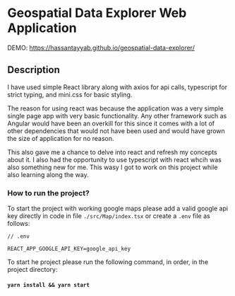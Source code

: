 # Geospatial Data Explorer Web Application

DEMO: https://hassantayyab.github.io/geospatial-data-explorer/

## Description

I have used simple React library along with axios for api calls, typescript for strict typing, and mini.css for basic styling.

The reason for using react was because the application was a very simple single page app with very basic functionality. Any other framework such as Angular would have been an overkill for this since it comes with a lot of other dependencies that would not have been used and would have grown the size of application for no reason.

This also gave me a chance to delve into react and refresh my concepts about it. I also had the opportunity to use typescript with react whcih was also something new for me. This wasy I got to work on this project while also learning along the way.

### How to run the project?

To start the project with working google maps please add a valid google api key directly in code in file `./src/Map/index.tsx` or create a `.env` file as follows:

```
// .env

REACT_APP_GOOGLE_API_KEY=google_api_key
```

To start he project please run the following command, in order, in the project directory:

#### `yarn install && yarn start`
